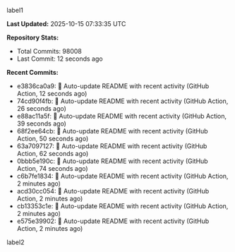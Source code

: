 
label1 
<!-- ACTIVITY_START -->
**Last Updated:** 2025-10-15 07:33:35 UTC

**Repository Stats:**
- Total Commits: 98008
- Last Commit: 12 seconds ago

**Recent Commits:**
- e3836ca0a9: 🤖 Auto-update README with recent activity (GitHub Action, 12 seconds ago)
- 74cd90f4fb: 🤖 Auto-update README with recent activity (GitHub Action, 26 seconds ago)
- e88ac11a5f: 🤖 Auto-update README with recent activity (GitHub Action, 39 seconds ago)
- 68f2ee64cb: 🤖 Auto-update README with recent activity (GitHub Action, 50 seconds ago)
- 63a7097127: 🤖 Auto-update README with recent activity (GitHub Action, 62 seconds ago)
- 0bbb5e190c: 🤖 Auto-update README with recent activity (GitHub Action, 74 seconds ago)
- c6b7fe1834: 🤖 Auto-update README with recent activity (GitHub Action, 2 minutes ago)
- acd30cc054: 🤖 Auto-update README with recent activity (GitHub Action, 2 minutes ago)
- cb13353c1e: 🤖 Auto-update README with recent activity (GitHub Action, 2 minutes ago)
- e575e39902: 🤖 Auto-update README with recent activity (GitHub Action, 2 minutes ago)
<!-- ACTIVITY_END -->

label2
